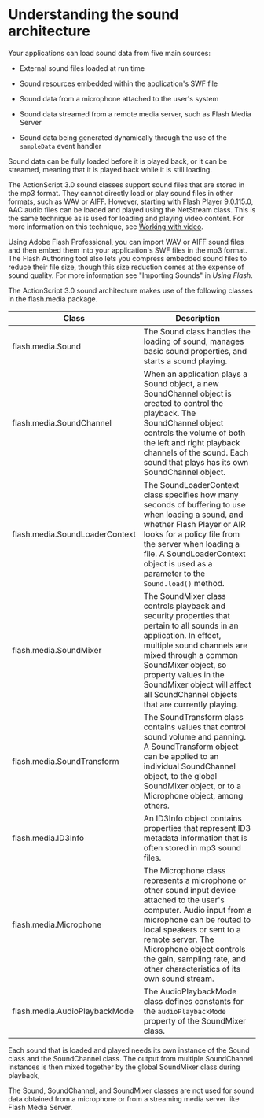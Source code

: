 # Understanding the sound architecture

Your applications can load sound data from five main sources:

- External sound files loaded at run time

- Sound resources embedded within the application's SWF file

- Sound data from a microphone attached to the user's system

- Sound data streamed from a remote media server, such as Flash Media Server

- Sound data being generated dynamically through the use of the `sampleData`
  event handler

Sound data can be fully loaded before it is played back, or it can be streamed,
meaning that it is played back while it is still loading.

The ActionScript 3.0 sound classes support sound files that are stored in the
mp3 format. They cannot directly load or play sound files in other formats, such
as WAV or AIFF. However, starting with Flash Player 9.0.115.0, AAC audio files
can be loaded and played using the NetStream class. This is the same technique
as is used for loading and playing video content. For more information on this
technique, see
[Working with video](WS5b3ccc516d4fbf351e63e3d118a9b90204-7e1a.html).

Using Adobe Flash Professional, you can import WAV or AIFF sound files and then
embed them into your application's SWF files in the mp3 format. The Flash
Authoring tool also lets you compress embedded sound files to reduce their file
size, though this size reduction comes at the expense of sound quality. For more
information see "Importing Sounds" in _Using Flash_.

The ActionScript 3.0 sound architecture makes use of the following classes in
the flash.media package.

| Class                          | Description                                                                                                                                                                                                                                                                                                    |
| ------------------------------ | -------------------------------------------------------------------------------------------------------------------------------------------------------------------------------------------------------------------------------------------------------------------------------------------------------------- |
| flash.media.Sound              | The Sound class handles the loading of sound, manages basic sound properties, and starts a sound playing.                                                                                                                                                                                                      |
| flash.media.SoundChannel       | When an application plays a Sound object, a new SoundChannel object is created to control the playback. The SoundChannel object controls the volume of both the left and right playback channels of the sound. Each sound that plays has its own SoundChannel object.                                          |
| flash.media.SoundLoaderContext | The SoundLoaderContext class specifies how many seconds of buffering to use when loading a sound, and whether Flash Player or AIR looks for a policy file from the server when loading a file. A SoundLoaderContext object is used as a parameter to the `Sound.load()` method.                                |
| flash.media.SoundMixer         | The SoundMixer class controls playback and security properties that pertain to all sounds in an application. In effect, multiple sound channels are mixed through a common SoundMixer object, so property values in the SoundMixer object will affect all SoundChannel objects that are currently playing.     |
| flash.media.SoundTransform     | The SoundTransform class contains values that control sound volume and panning. A SoundTransform object can be applied to an individual SoundChannel object, to the global SoundMixer object, or to a Microphone object, among others.                                                                         |
| flash.media.ID3Info            | An ID3Info object contains properties that represent ID3 metadata information that is often stored in mp3 sound files.                                                                                                                                                                                         |
| flash.media.Microphone         | The Microphone class represents a microphone or other sound input device attached to the user's computer. Audio input from a microphone can be routed to local speakers or sent to a remote server. The Microphone object controls the gain, sampling rate, and other characteristics of its own sound stream. |
| flash.media.AudioPlaybackMode  | The AudioPlaybackMode class defines constants for the `audioPlaybackMode` property of the SoundMixer class.                                                                                                                                                                                                    |

Each sound that is loaded and played needs its own instance of the Sound class
and the SoundChannel class. The output from multiple SoundChannel instances is
then mixed together by the global SoundMixer class during playback,

The Sound, SoundChannel, and SoundMixer classes are not used for sound data
obtained from a microphone or from a streaming media server like Flash Media
Server.
